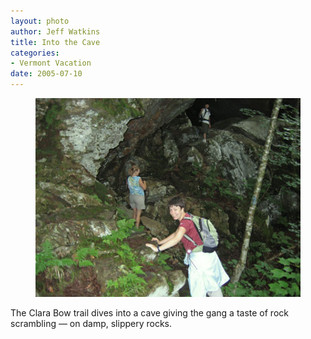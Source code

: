 ```yaml
--- 
layout: photo
author: Jeff Watkins
title: Into the Cave
categories: 
- Vermont Vacation
date: 2005-07-10
---
```


<figure><img class="photo" src="/photos/IMG_2150.jpg"></figure>

The Clara Bow trail dives into a cave giving the gang a taste of rock
scrambling — on damp, slippery rocks.

